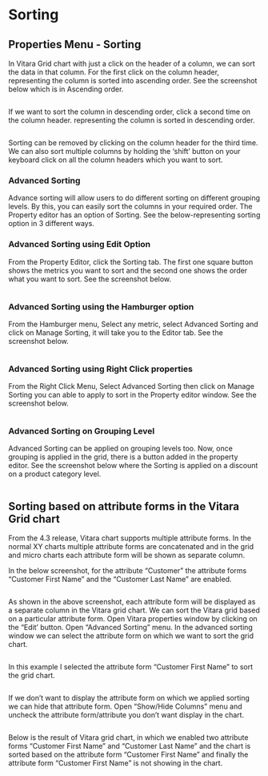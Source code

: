 # Sorting

## Properties Menu - Sorting

In Vitara Grid chart with just a click on the header of a column, we can sort the data in that column. For the first click on the column header, representing the column is sorted into ascending order. See the screenshot below which is in Ascending order.

<figure><img src="../.gitbook/assets/image93.png" alt=""><figcaption></figcaption></figure>

If we want to sort the column in descending order, click a second time on the column header. representing the column is sorted in descending order.

<figure><img src="../.gitbook/assets/image72 (3).png" alt=""><figcaption></figcaption></figure>

Sorting can be removed by clicking on the column header for the third time. We can also sort multiple columns by holding the ‘shift’ button on your keyboard click on all the column headers which you want to sort.

### **Advanced Sorting**

Advance sorting will allow users to do different sorting on different grouping levels. By this, you can easily sort the columns in your required order. The Property editor has an option of Sorting. See the below-representing sorting option in 3 different ways.

### **Advanced Sorting using Edit Option**

From the Property Editor, click the Sorting tab. The first one square button shows the metrics you want to sort and the second one shows the order what you want to sort. See the screenshot below.

<figure><img src="../.gitbook/assets/image4 (2).png" alt=""><figcaption></figcaption></figure>

### **Advanced Sorting using the Hamburger option**

From the Hamburger menu, Select any metric, select Advanced Sorting and click on Manage Sorting, it will take you to the Editor tab. See the screenshot below.

<figure><img src="../.gitbook/assets/image88 (1).png" alt=""><figcaption></figcaption></figure>

### **Advanced Sorting using Right Click properties**

From the Right Click Menu, Select Advanced Sorting then click on Manage Sorting you can able to apply to sort in the Property editor window. See the screenshot below.

<figure><img src="../.gitbook/assets/image90 (1).png" alt=""><figcaption></figcaption></figure>

### **Advanced Sorting on Grouping Level**

Advanced Sorting can be applied on grouping levels too. Now, once grouping is applied in the grid, there is a button added in the property editor. See the screenshot below where the Sorting is applied on a discount on a product category level.

<figure><img src="../.gitbook/assets/image77 (1).png" alt=""><figcaption></figcaption></figure>

## **Sorting based on attribute forms in the Vitara Grid chart**

From the 4.3 release, Vitara chart supports multiple attribute forms. In the normal XY charts multiple attribute forms are concatenated and in the grid and micro charts each attribute form will be shown as separate column.

In the below screenshot, for the attribute “Customer” the attribute forms “Customer First Name” and the “Customer Last Name” are enabled.

<figure><img src="../.gitbook/assets/att_form1.png" alt=""><figcaption></figcaption></figure>

As shown in the above screenshot, each attribute form will be displayed as a separate column in the Vitara grid chart. We can sort the Vitara grid based on a particular attribute form. Open Vitara properties window by clicking on the “Edit’ button. Open “Advanced Sorting” menu. In the advanced sorting window we can select the attribute form on which we want to sort the grid chart.

<figure><img src="../.gitbook/assets/att_form2.png" alt=""><figcaption></figcaption></figure>

In this example I selected the attribute form “Customer First Name” to sort the grid chart.

<figure><img src="../.gitbook/assets/att_form3.png" alt=""><figcaption></figcaption></figure>

If we don’t want to display the attribute form on which we applied sorting we can hide that attribute form. Open “Show/Hide Columns” menu and uncheck the attribute form/attribute you don’t want display in the chart.

<figure><img src="../.gitbook/assets/att_form4.png" alt=""><figcaption></figcaption></figure>

Below is the result of Vitara grid chart, in which we enabled two attribute forms “Customer First Name” and “Customer Last Name” and the chart is sorted based on the attribute form “Customer First Name” and finally the attribute form “Customer First Name” is not showing in the chart.

<figure><img src="../.gitbook/assets/att_form5.png" alt=""><figcaption></figcaption></figure>
